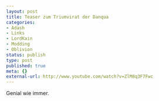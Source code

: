 ```yaml
---
layout: post
title: Teaser zum Triumvirat der Danqua
categories:
- Adash
- Links
- LordKain
- Modding
- Oblivion
status: publish
type: post
published: true
meta: {}
external-url: http://www.youtube.com/watch?v=ZlM8q3F7Fwc
---
```

Genial wie immer. 
